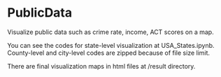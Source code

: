 # PublicData

Visualize public data such as crime rate, income, ACT scores on a map.

You can see the codes for state-level visualization at USA_States.ipynb. County-level and city-level codes are zipped because of file size limit.

There are final visualization maps in html files at /result directory.
